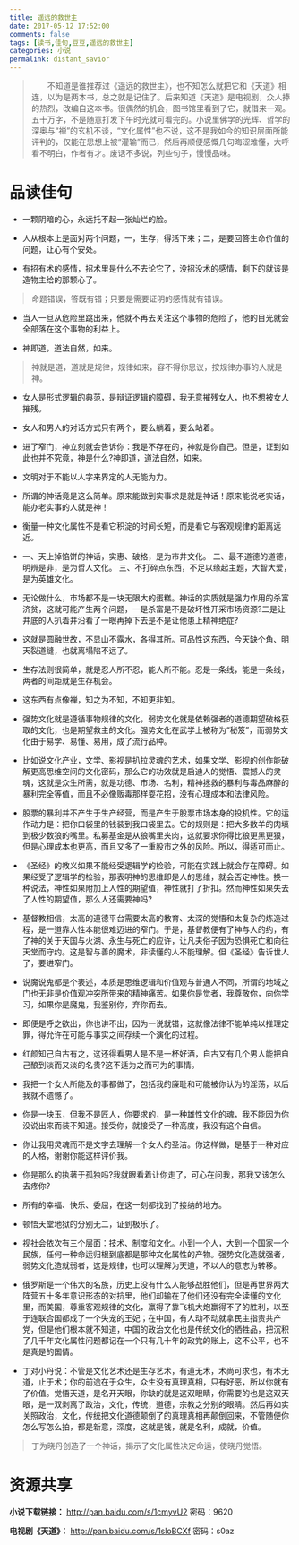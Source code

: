 ```yaml
---
title: 遥远的救世主
date: 2017-05-12 17:52:00
comments: false
tags: [读书,佳句,豆豆,遥远的救世主]
categories: 小说
permalink: distant_savior
---
```

> &emsp;&emsp;不知道是谁推荐过《遥远的救世主》，也不知怎么就把它和《天道》相连，以为是两本书，总之就是记住了。后来知道《天道》是电视剧，众人捧的热烈，改编自这本书。很偶然的机会，图书馆里看到了它，就借来一观。五十万字，不是随意打发下午时光就可看完的。小说里佛学的光辉、哲学的深奥与“禅”的玄机不谈，“文化属性”也不说，这不是我如今的知识层面所能评判的，仅能在思想上被“灌输”而已，然后再顺便感慨几句晦涩难懂，大呼看不明白，作者有才。废话不多说，列些句子，慢慢品味。

# 品读佳句

- 一颗阴暗的心，永远托不起一张灿烂的脸。  

- 人从根本上是面对两个问题，一，生存，得活下来；二，是要回答生命价值的问题，让心有个安处。

- 有招有术的感情，招术里是什么不去论它了，没招没术的感情，剩下的就该是造物主给的那颗心了。  
> 命题错误，答既有错；只要是需要证明的感情就有错误。

- 当人一旦从危险里跳出来，他就不再去关注这个事物的危险了，他的目光就会全部落在这个事物的利益上。  

- 神即道，道法自然，如来。  
> 神就是道，道就是规律，规律如来，容不得你思议，按规律办事的人就是神。

- 女人是形式逻辑的典范，是辩证逻辑的障碍，我无意摧残女人，也不想被女人摧残。  

- 女人和男人的对话方式只有两个，要么躺着，要么站着。

- 进了窄门，神立刻就会告诉你：我是不存在的，神就是你自己。但是，证到如此也并不究竟，神是什么?神即道，道法自然，如来。  

- 文明对于不能以人字来界定的人无能为力。  

- 所谓的神话竟是这么简单。原来能做到实事求是就是神话！原来能说老实话，能办老实事的人就是神！  

- 衡量一种文化属性不是看它积淀的时间长短，而是看它与客观规律的距离远近。  

- 一、天上掉馅饼的神话，实惠、破格，是为市井文化。 
二、最不道德的道德，明辨是非，是为哲人文化。 
三、不打碎点东西，不足以缘起主题，大智大爱，是为英雄文化。  

- 无论做什么，市场都不是一块无限大的蛋糕。神话的实质就是强力作用的杀富济贫，这就可能产生两个问题，一是杀富是不是破坏性开采市场资源?二是让井底的人扒着井沿看了一眼再掉下去是不是让他患上精神绝症?  

- 这就是圆融世故，不显山不露水，各得其所。可品性这东西，今天缺个角、明天裂道缝，也就离塌陷不远了。  

- 生存法则很简单，就是忍人所不忍，能人所不能。忍是一条线，能是一条线，两者的间距就是生存机会。  

- 这东西有点像禅，知之为不知，不知更非知。  

- 强势文化就是遵循事物规律的文化，弱势文化就是依赖强者的道德期望破格获取的文化，也是期望救主的文化。强势文化在武学上被称为“秘笈”，而弱势文化由于易学、易懂、易用，成了流行品种。  

- 比如说文化产业，文学、影视是扒拉灵魂的艺术，如果文学、影视的创作能破解更高思维空间的文化密码，那么它的功效就是启迪人的觉悟、震撼人的灵魂，这就是众生所需，就是功德、市场、名利，精神拯救的暴利与毒品麻醉的暴利完全等值，而且不必像贩毒那样耍花招，没有心理成本和法律风险。  

- 股票的暴利并不产生于生产经营，而是产生于股票市场本身的投机性。它的运作动力是：把你口袋里的钱装到我口袋里去。它的规则是：把大多数羊的肉填到极少数狼的嘴里。私募基金是从狼嘴里夹肉，这就要求你得比狼更黑更狠，但是心理成本也更高，而且又多了一重股市之外的风险。所以，得适可而止。  
 
- 《圣经》的教义如果不能经受逻辑学的检验，可能在实践上就会存在障碍。如果经受了逻辑学的检验，那表明神的思维即是人的思维，就会否定神性。换一种说法，神性如果附加上人性的期望值，神性就打了折扣。然而神性如果失去了人性的期望值，那么人还需要神吗?  

- 基督教相信，太高的道德平台需要太高的教育、太深的觉悟和太复杂的炼造过程，是一道靠人性本能很难迈进的窄门。于是，基督教便有了神与人的约，有了神的关于天国与火湖、永生与死亡的应许，让凡夫俗子因为恐惧死亡和向往天堂而守约。这是智与善的魔术，非读懂的人不能理解。但《圣经》告诉世人了，要进窄门。  

- 说魔说鬼都是个表述，本质是思维逻辑和价值观与普通人不同，所谓的地域之门也无非是价值观冲突所带来的精神痛苦。如果你是觉者，我尊敬你，向你学习，如果你是魔鬼，我鉴别你，弃你而去。  

- 即便是呼之欲出，你也讲不出，因为一说就错，这就像法律不能单纯以推理定罪，得允许在可能与事实之间存续一个演化的过程。  

- 红颜知己自古有之，这还得看男人是不是一杯好酒，自古又有几个男人能把自己酿到淡而又淡的名贵?这不适为之而可为的事情。  

- 我把一个女人所能及的事都做了，包括我的廉耻和可能被你认为的淫荡，以后我就不遗憾了。  

- 你是一块玉，但我不是匠人，你要求的，是一种雄性文化的魂，我不能因为你没说出来而装不知道。接受你，就接受了一种高度，我没有这个自信。  

- 你让我用灵魂而不是文字去理解一个女人的圣洁。你这样做，是基于一种对应的人格，谢谢你能这样评价我。  

- 你是那么的执著于孤独吗?我就眼看着让你走了，可心在问我，那我又该怎么去疼你?  

- 所有的幸福、快乐、委屈，在这一刻都找到了接纳的地方。  

- 顿悟天堂地狱的分别无二，证到极乐了。  

- 视社会依次有三个层面：技术、制度和文化。小到一个人，大到一个国家一个民族，任何一种命运归根到底都是那种文化属性的产物。强势文化造就强者，弱势文化造就弱者，这是规律，也可以理解为天道，不以人的意志为转移。  

- 俄罗斯是一个伟大的名族，历史上没有什么人能够战胜他们，但是再世界两大阵营五十多年意识形态的对抗里，他们却输在了他们还没有完全读懂的文化里，而美国，尊重客观规律的文化，赢得了靠飞机大炮赢得不了的胜利，以至于连联合国都成了一个失宠的王妃；在中国，有人动不动就拿民主指责共产党，但是他们根本就不知道，中国的政治文化也是传统文化的牺牲品，把沉积了几千年文化属性问题都记在一个只有几十年的政党的账上，这不公平，也不是真是的国情。

- 丁对小丹说：不管是文化艺术还是生存艺术，有道无术，术尚可求也，有术无道，止于术；你的前途在于众生，众生没有真理真相，只有好恶，所以你就有了价值。觉悟天道，是名开天眼，你缺的就是这双眼睛，你需要的也是这双天眼，是一双剥离了政治，文化，传统，道德，宗教之分别的眼睛。然后再如实关照政治，文化，传统把文化道德颠倒了的真理真相再颠倒回来，不管随便你怎么写怎么拍，都是新意，深度，这就是钱，就是名利，成就，价值。
> 丁为晓丹创造了一个神话，揭示了文化属性决定命运，使晓丹觉悟。 
# 资源共享  

**小说下载链接：** http://pan.baidu.com/s/1cmyvU2 密码：9620  

**电视剧《天道》：** http://pan.baidu.com/s/1sloBCXf 密码：s0az